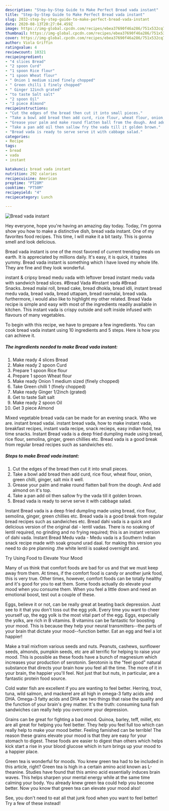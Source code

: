 ```yaml
---
description: "Step-by-Step Guide to Make Perfect Bread vada instant"
title: "Step-by-Step Guide to Make Perfect Bread vada instant"
slug: 2032-step-by-step-guide-to-make-perfect-bread-vada-instant
date: 2020-08-13T20:27:04.459Z
image: https://img-global.cpcdn.com/recipes/ebea37690f46a286/751x532cq70/bread-vada-instant-recipe-main-photo.jpg
thumbnail: https://img-global.cpcdn.com/recipes/ebea37690f46a286/751x532cq70/bread-vada-instant-recipe-main-photo.jpg
cover: https://img-global.cpcdn.com/recipes/ebea37690f46a286/751x532cq70/bread-vada-instant-recipe-main-photo.jpg
author: Viola Griffin
ratingvalue: 4
reviewcount: 10321
recipeingredient:
- "4 slices Bread"
- "2 spoon Curd"
- "1 spoon Rice flour"
- "1 spoon Wheat flour"
- " Onion 1 medium sized finely chopped"
- " Green chilli 1 finely chopped"
- " Ginger 12inch grated"
- "to taste Salt salt"
- "2 spoon Oil"
- "3 piece Almond"
recipeinstructions:
- "Cut the edges of the bread then cut it into small pieces."
- "Take a bowl add bread then add curd, rice flour, wheat flour, onion, green chilli, ginger, salt mix it well."
- "Grease your palm and make round flatten ball from the dough. And add almond on it&#39;s top."
- "Take a pan add oil then sallow fry the vada till it golden brown."
- "Bread vada is ready to serve serve it with cabbage salad."
categories:
- Recipe
tags:
- bread
- vada
- instant

katakunci: bread vada instant 
nutrition: 292 calories
recipecuisine: American
preptime: "PT28M"
cooktime: "PT50M"
recipeyield: "4"
recipecategory: Lunch

---
```



![Bread vada instant](https://img-global.cpcdn.com/recipes/ebea37690f46a286/751x532cq70/bread-vada-instant-recipe-main-photo.jpg)

Hey everyone, hope you're having an amazing day today. Today, I'm gonna show you how to make a distinctive dish, bread vada instant. One of my favorites food recipes. This time, I will make it a bit tasty. This is gonna smell and look delicious.

Bread vada instant is one of the most favored of current trending meals on earth. It is appreciated by millions daily. It's easy, it is quick, it tastes yummy. Bread vada instant is something which I have loved my whole life. They are fine and they look wonderful.

instant &amp; cripsy bread medu vada with leftover bread instant medu vada with sandwich bread slices. #Bread Vada #Instant vada #Bread Snacks..bread malai roll, bread cake, bread dhokla, bread idli, instant bread medu vada, bread vada, bread uttapam, bread rasmalai, bread vada. furthermore, i would also like to highlight my other related. Bread Vada recipe is simple and easy with most of the ingredients readily available in kitchen. This instant vada is crispy outside and soft inside infused with flavours of many vegetables.


To begin with this recipe, we have to prepare a few ingredients. You can cook bread vada instant using 10 ingredients and 5 steps. Here is how you can achieve it.

<!--inarticleads1-->

##### The ingredients needed to make Bread vada instant:

1. Make ready 4 slices Bread
1. Make ready 2 spoon Curd
1. Prepare 1 spoon Rice flour
1. Prepare 1 spoon Wheat flour
1. Make ready  Onion 1 medium sized (finely chopped)
1. Take  Green chilli 1 (finely chopped)
1. Make ready  Ginger 1/2inch (grated)
1. Get to taste Salt salt
1. Make ready 2 spoon Oil
1. Get 3 piece Almond


Mixed vegetable bread vada can be made for an evening snack. Who we are. instant bread vadai. instant bread vada, how to make instant vada, breakfast recipes, instant vada recipe, snack recieps, easy indian food, tea time snacks. Instant Bread vada is a deep fried dumpling made using bread, rice flour, semolina, ginger, green chillies etc. Bread vada is a good break from regular bread recipes such as sandwiches etc. 

<!--inarticleads2-->

##### Steps to make Bread vada instant:

1. Cut the edges of the bread then cut it into small pieces.
1. Take a bowl add bread then add curd, rice flour, wheat flour, onion, green chilli, ginger, salt mix it well.
1. Grease your palm and make round flatten ball from the dough. And add almond on it&#39;s top.
1. Take a pan add oil then sallow fry the vada till it golden brown.
1. Bread vada is ready to serve serve it with cabbage salad.


Instant Bread vada is a deep fried dumpling made using bread, rice flour, semolina, ginger, green chillies etc. Bread vada is a good break from regular bread recipes such as sandwiches etc. Bread dahi vada is a quick and delicious version of the original dal - lentil vadas. There is no soaking of lentil required, no grinding and no frying required; this is an instant version of dahi vada. Instant Bread Medu vada - Medu vada is a Southern Indian snack recipe made with soak ground urad daal. for making this version you need to do pre planning .the white lentil is soaked overnight and. 

Try Using Food to Elevate Your Mood


Many of us think that comfort foods are bad for us and that we must keep away from them. At times, if the comfort food is candy or another junk food, this is very true. Other times, however, comfort foods can be totally healthy and it's good for you to eat them. Some foods actually do elevate your mood when you consume them. When you feel a little down and need an emotional boost, test out a couple of these.

Eggs, believe it or not, can be really great at beating back depression. Just see to it that you don't toss out the egg yolk. Every time you want to cheer yourself up, the egg yolk is the most vital part of the egg. Eggs, especially the yolks, are rich in B vitamins. B vitamins can be fantastic for boosting your mood. This is because they help your neural transmitters--the parts of your brain that dictate your mood--function better. Eat an egg and feel a lot happier!

Make a trail mixfrom various seeds and nuts. Peanuts, cashews, sunflower seeds, almonds, pumpkin seeds, etc are all terrific for helping to raise your mood. This is possible as these foods have a bunch of magnesium which increases your production of serotonin. Serotonin is the "feel good" natural substance that directs your brain how you feel all the time. The more of it in your brain, the happier you'll feel. Not just that but nuts, in particular, are a fantastic protein food source.

Cold water fish are excellent if you are wanting to feel better. Herring, trout, tuna, wild salmon, and mackerel are all high in omega-3 fatty acids and DHA. Omega-3 fatty acids and DHA are two things that raise the quality and the function of your brain's grey matter. It's the truth: consuming tuna fish sandwiches can really help you overcome your depression. 

Grains can be great for fighting a bad mood. Quinoa, barley, teff, millet, etc are all great for helping you feel better. They help you feel full too which can really help to make your mood better. Feeling famished can be terrible! The reason these grains elevate your mood is that they are easy for your stomach to digest. These foods are easier to digest than others which helps kick start a rise in your blood glucose which in turn brings up your mood to a happier place.

Green tea is wonderful for moods. You knew green tea had to be included in this article, right? Green tea is high in a certain amino acid known as L-theanine. Studies have found that this amino acid essentially induces brain waves. This helps sharpen your mental energy while at the same time calming your body. You already knew green tea could help you become better. Now you know that green tea can elevate your mood also!

See, you don't need to eat all that junk food when you want to feel better! Try a few of these instead!

